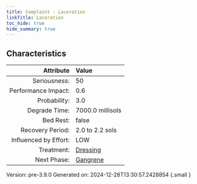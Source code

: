 ```yaml
---
title: Complaint - Laceration
linkTitle: Laceration
toc_hide: true
hide_summary: true
---
```


## Characteristics

| Attribute      | Value |
|--------:|:------|
|Seriousness:|50|
|Performance Impact:|0.6|
|Probability:|3.0|
|Degrade Time:|7000.0 millisols|
|Bed Rest:|false|
|Recovery Period:|2.0 to 2.2 sols|
|Influenced by Effort:|LOW|
|Treatment:|[Dressing](/docs/definitions/treatment/dressing)|
|Next Phase:|[Gangrene](/docs/definitions/complaint/gangrene)|
 

Version: pre-3.9.0 Generated on: 2024-12-28T13:30:57.2428854
{.small }